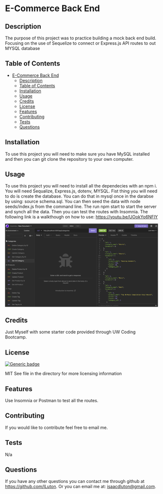 # E-Commerce Back End

## Description

The purpose of this project was to practice building a mock back end build. Focusing on the use of Sequelize to connect or Express.js API routes to out MYSQL database

## Table of Contents

- [E-Commerce Back End](#e-commerce-back-end)
  - [Description](#description)
  - [Table of Contents](#table-of-contents)
  - [Installation](#installation)
  - [Usage](#usage)
  - [Credits](#credits)
  - [License](#license)
  - [Features](#features)
  - [Contributing](#contributing)
  - [Tests](#tests)
  - [Questions](#questions)

## Installation
To use this project you will need to make sure you have MySQL installed and then you can git clone the repository to your own computer. 

## Usage
To use this project you will need to install all the dependecies with an npm i. You will need Sequalize, Express.js, dotenv, MYSQL. Fist thing you will need to do is create the database. You can do that in mysql once in the darabse by using: source schema.sql. You can then seed the data with node seeds/index.js from the command line. The run npm start to start the server and synch all the data. Then you can test the routes with Insomnia. The following link is a walkthough on how to use: https://youtu.be/UOokYo6NFlY

![alt text](/Screen%20Shot%202022-05-23%20at%209.32.18%20PM.png)

## Credits
Just Myself with some starter code provided through UW Coding Bootcamp. 

## License 
[![Generic badge](https://img.shields.io/badge/license-MIT-<COLOR>.svg)](https://shields.io/)

MIT
See file in the directory for more licensing information

## Features
Use Insomnia or Postman to test all the routes. 


## Contributing
If you would like to contribute feel free to email me. 


## Tests
N/a


## Questions

If you have any other questions you can contact me through github at https://github.com/ILuton. Or you can email me at: isaacdluton@gmail.com. 
